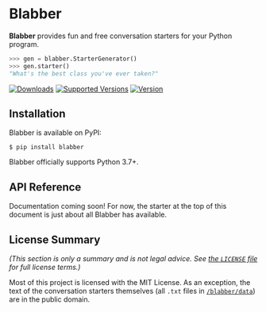 # Blabber

**Blabber** provides fun and free conversation starters for your Python program.

```py
>>> gen = blabber.StarterGenerator()
>>> gen.starter()
"What's the best class you've ever taken?"
```

[![Downloads](https://pepy.tech/badge/blabber)](https://pepy.tech/project/blabber)
[![Supported Versions](https://img.shields.io/pypi/pyversions/blabber.svg)](https://pypi.org/project/blabber)
[![Version](https://img.shields.io/pypi/v/blabber?label=latest)](https://pypi.org/project/blabber)

## Installation

Blabber is available on PyPI:

```console
$ pip install blabber
```

Blabber officially supports Python 3.7+.

## API Reference

Documentation coming soon! For now, the starter at the top of this document is
just about all Blabber has available.

## License Summary

*(This section is only a summary and is not legal advice. See
[the `LICENSE` file](https://github.com/bsoyka/blabber/blob/master/LICENSE) for
full license terms.)*

Most of this project is licensed with the MIT License. As an exception, the text
of the conversation starters themselves (all `.txt` files in
[`/blabber/data`](https://github.com/bsoyka/blabber/tree/main/blabber/data)) are
in the public domain.
